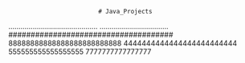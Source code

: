                              # Java_Projects
............................................
..................................
#####################################
88888888888888888888888888
4444444444444444444444444
555555555555555555
7777777777777777
